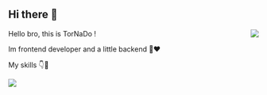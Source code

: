 ## Hi there 👋
<div>
  <img align="right" src="https://camo.githubusercontent.com/5aa97d425985b10197701c74067f1b1a7dc086cc064e1be03ee58f21f78850f3/68747470733a2f2f7777772e63617265657267756964652e636f6d2f6361726565722f77702d636f6e74656e742f75706c6f6164732f323032312f30372f456755782e676966" />
  <p align="left">Hello bro, this is TorNaDo !</p>
  <p>Im frontend developer and a little backend 🤏❤️</p>
  <P>My skills 👇💎</P>
  <img src="https://skillicons.dev/icons?i=html,css,bootstrap,tailwind,js,react,nextjs,ts,redux,npm,git,github,figma,php,mysql" />
</div>

